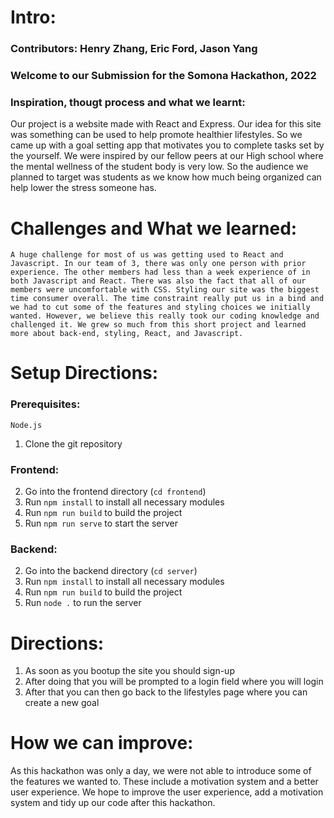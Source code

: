 # Intro:

### Contributors: Henry Zhang, Eric Ford, Jason Yang

### Welcome to our Submission for the Somona Hackathon, 2022

### Inspiration, thougt process and what we learnt:

Our project is a website made with React and Express. Our idea for this site was something can be used to help promote healthier lifestyles. So we came up with a goal setting app that motivates you to complete tasks set by the yourself. We were inspired by our fellow peers at our High school where the mental wellness of the student body is very low. So the audience we planned to target was students as we know how much being organized can help lower the stress someone has.

# Challenges and What we learned:

    A huge challenge for most of us was getting used to React and Javascript. In our team of 3, there was only one person with prior experience. The other members had less than a week experience of in both Javascript and React. There was also the fact that all of our members were uncomfortable with CSS. Styling our site was the biggest time consumer overall. The time constraint really put us in a bind and we had to cut some of the features and styling choices we initially wanted. However, we believe this really took our coding knowledge and challenged it. We grew so much from this short project and learned more about back-end, styling, React, and Javascript.

# Setup Directions:

### Prerequisites: 
    Node.js

1. Clone the git repository

### Frontend:

2. Go into the frontend directory (`cd frontend`)
3. Run `npm install` to install all necessary modules
4. Run `npm run build` to build the project
5. Run `npm run serve` to start the server

### Backend:

2. Go into the backend directory (`cd server`)
3. Run `npm install` to install all necessary modules
4. Run `npm run build` to build the project
5. Run `node .` to run the server

# Directions:

1. As soon as you bootup the site you should sign-up
2. After doing that you will be prompted to a login field where you will login
3. After that you can then go back to the lifestyles page where you can create a new goal

# How we can improve:

As this hackathon was only a day, we were not able to introduce some of the features we wanted to. These include a motivation system and a better user experience. We hope to improve the user experience, add a motivation system and tidy up our code after this hackathon.
